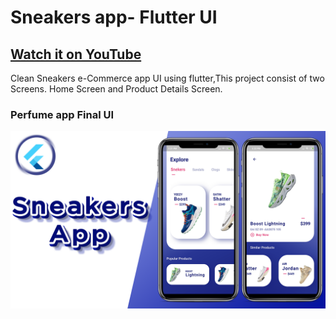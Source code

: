 # Sneakers app- Flutter UI

## [Watch it on YouTube]()


Clean Sneakers e-Commerce app UI using flutter,This project consist of two Screens. Home Screen and Product Details Screen. 

### Perfume app Final UI

![App UI](/sneakers.png)
